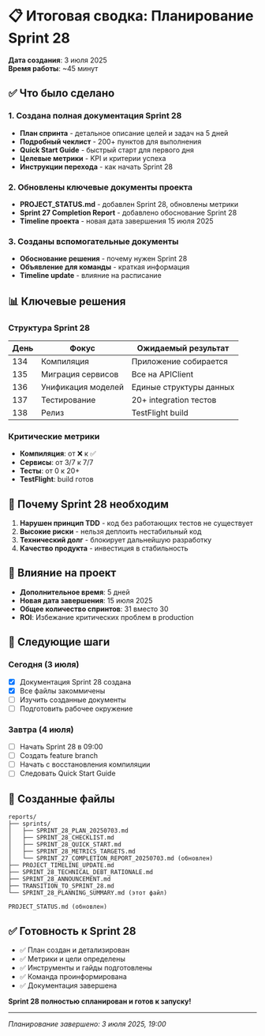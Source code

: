 # 📋 Итоговая сводка: Планирование Sprint 28

**Дата создания**: 3 июля 2025  
**Время работы**: ~45 минут

## ✅ Что было сделано

### 1. Создана полная документация Sprint 28
- **План спринта** - детальное описание целей и задач на 5 дней
- **Подробный чеклист** - 200+ пунктов для выполнения
- **Quick Start Guide** - быстрый старт для первого дня
- **Целевые метрики** - KPI и критерии успеха
- **Инструкции перехода** - как начать Sprint 28

### 2. Обновлены ключевые документы проекта
- **PROJECT_STATUS.md** - добавлен Sprint 28, обновлены метрики
- **Sprint 27 Completion Report** - добавлено обоснование Sprint 28
- **Timeline проекта** - новая дата завершения 15 июля 2025

### 3. Созданы вспомогательные документы
- **Обоснование решения** - почему нужен Sprint 28
- **Объявление для команды** - краткая информация
- **Timeline update** - влияние на расписание

## 📊 Ключевые решения

### Структура Sprint 28
| День | Фокус | Ожидаемый результат |
|------|-------|---------------------|
| 134 | Компиляция | Приложение собирается |
| 135 | Миграция сервисов | Все на APIClient |
| 136 | Унификация моделей | Единые структуры данных |
| 137 | Тестирование | 20+ integration тестов |
| 138 | Релиз | TestFlight build |

### Критические метрики
- **Компиляция**: от ❌ к ✅
- **Сервисы**: от 3/7 к 7/7
- **Тесты**: от 0 к 20+
- **TestFlight**: build готов

## 🎯 Почему Sprint 28 необходим

1. **Нарушен принцип TDD** - код без работающих тестов не существует
2. **Высокие риски** - нельзя деплоить нестабильный код
3. **Технический долг** - блокирует дальнейшую разработку
4. **Качество продукта** - инвестиция в стабильность

## 📅 Влияние на проект

- **Дополнительное время**: 5 дней
- **Новая дата завершения**: 15 июля 2025
- **Общее количество спринтов**: 31 вместо 30
- **ROI**: Избежание критических проблем в production

## 🚀 Следующие шаги

### Сегодня (3 июля)
- [x] Документация Sprint 28 создана
- [x] Все файлы закоммичены
- [ ] Изучить созданные документы
- [ ] Подготовить рабочее окружение

### Завтра (4 июля)
- [ ] Начать Sprint 28 в 09:00
- [ ] Создать feature branch
- [ ] Начать с восстановления компиляции
- [ ] Следовать Quick Start Guide

## 📁 Созданные файлы

```
reports/
├── sprints/
│   ├── SPRINT_28_PLAN_20250703.md
│   ├── SPRINT_28_CHECKLIST.md
│   ├── SPRINT_28_QUICK_START.md
│   ├── SPRINT_28_METRICS_TARGETS.md
│   └── SPRINT_27_COMPLETION_REPORT_20250703.md (обновлен)
├── PROJECT_TIMELINE_UPDATE.md
├── SPRINT_28_TECHNICAL_DEBT_RATIONALE.md
├── SPRINT_28_ANNOUNCEMENT.md
├── TRANSITION_TO_SPRINT_28.md
└── SPRINT_28_PLANNING_SUMMARY.md (этот файл)

PROJECT_STATUS.md (обновлен)
```

## ✅ Готовность к Sprint 28

- ✅ План создан и детализирован
- ✅ Метрики и цели определены
- ✅ Инструменты и гайды подготовлены
- ✅ Команда проинформирована
- ✅ Документация завершена

**Sprint 28 полностью спланирован и готов к запуску!**

---

*Планирование завершено: 3 июля 2025, 19:00* 